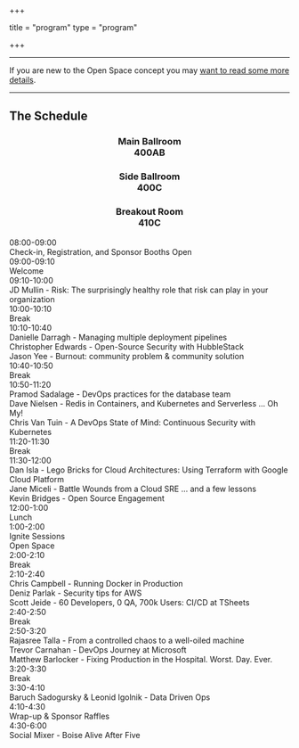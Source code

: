 +++

title = "program"
type = "program"

+++

<style>
.program-element {
    margin-right: 0px !important
}
div.row div h3 {
    text-align: center
}
</style>

<div class = "row">
  <div class = "col-md-12">
    <hr />
    If you are new to the Open Space concept you may <a href="/pages/open-space-format">want to read some more details</a>.
    <hr />
  </div>
</div>

<div class = "row">
  <div class = "col-md-12 col-md-offset-4">
    <h2>The Schedule</h2>
  </div>
</div>

<div class = "row">
<div class = "col-md-12">

<div class = "row">
    <div class = "col-md-1 offset-md-1">
    </div>
    <div class = "col-md-2">
        <h3> Main Ballroom<br>400AB </h3>
    </div>
    <div class = "col-md-2 offset-md-1">
        <h3> Side Ballroom<br>400C </h3>
    </div>
    <div class = "col-md-2 offset-md-1">
        <h3> Breakout Room<br>410C </h3>
    </div>
</div>
<div class = "row program-row">
  <div class = "col-md-1 offset-md-1">
    <time>08:00-09:00</time>
  </div>
  <div class = "col-md-8 program-element program-custom">
    Check-in, Registration, and Sponsor Booths Open
  </div>
</div>
<div class = "row program-row">
  <div class = "col-md-1 offset-md-1">
    <time>09:00-09:10</time>
  </div>
  <div class = "col-md-8 program-element program-custom">
    Welcome
  </div>
</div>
<div class = "row program-row">
  <div class = "col-md-1 offset-md-1">
    <time>09:10-10:00</time>
  </div>
  <div class = "col-md-8 program-element program-talk">
    JD Mullin - Risk: The surprisingly healthy role that risk can play in your organization
  </div>
</div>
<div class = "row program-row">
  <div class = "col-md-1 offset-md-1">
    <time>10:00-10:10</time>
  </div>
  <div class = "col-md-8 program-element program-custom">
    Break
  </div>
</div>
<div class = "row program-row">
  <div class = "col-md-1 offset-md-1">
    <time>10:10-10:40</time>
  </div>
  <div class = "col-md-2 program-element program-talk">
    Danielle Darragh - Managing multiple deployment pipelines
  </div>
  <div class = "col-md-2 offset-md-1 program-element program-talk">
    Christopher Edwards - Open-Source Security with HubbleStack
  </div>
  <div class = "col-md-2 offset-md-1 program-element program-talk">
    Jason Yee - Burnout: community problem & community solution
  </div>
</div>
<div class = "row program-row">
  <div class = "col-md-1 offset-md-1">
    <time>10:40-10:50</time>
  </div>
  <div class = "col-md-8 program-element program-custom">
    Break
  </div>
</div>
<div class = "row program-row">
  <div class = "col-md-1 offset-md-1">
    <time>10:50-11:20</time>
  </div>
  <div class = "col-md-2 program-element program-talk">
    Pramod Sadalage - DevOps practices for the database team
  </div>
  <div class = "col-md-2 offset-md-1 program-element program-talk">
    Dave Nielsen - Redis in Containers, and Kubernetes and Serverless ... Oh My!
  </div>
  <div class = "col-md-2 offset-md-1 program-element program-talk">
    Chris Van Tuin - A DevOps State of Mind: Continuous Security with Kubernetes
  </div>
</div>
<div class = "row program-row">
  <div class = "col-md-1 offset-md-1">
    <time>11:20-11:30</time>
  </div>
  <div class = "col-md-8 program-element program-custom">
    Break
  </div>
</div>
<div class = "row program-row">
  <div class = "col-md-1 offset-md-1">
    <time>11:30-12:00</time>
  </div>
  <div class = "col-md-2 program-element program-talk">
    Dan Isla - Lego Bricks for Cloud Architectures: Using Terraform with Google Cloud Platform
  </div>
  <div class = "col-md-2 offset-md-1 program-element program-talk">
    Jane Miceli - Battle Wounds from a Cloud SRE ... and a few lessons
  </div>
  <div class = "col-md-2 offset-md-1 program-element program-talk">
    Kevin Bridges - Open Source Engagement
  </div>
</div>
<div class = "row program-row">
  <div class = "col-md-1 offset-md-1">
    <time>12:00-1:00</time>
  </div>
  <div class = "col-md-8 program-element program-custom">
    Lunch
  </div>
</div>
<div class = "row program-row">
  <div class = "col-md-1 offset-md-1">
    <time>1:00-2:00</time>
  </div>
  <div class = "col-md-2 program-element program-ignite">
    Ignite Sessions
  </div>
  <div class = "col-md-5 offset-md-1 program-element program-open-space">
    Open Space
  </div>
</div>
<div class = "row program-row">
  <div class = "col-md-1 offset-md-1">
    <time>2:00-2:10</time>
  </div>
  <div class = "col-md-8 program-element program-custom">
    Break
  </div>
</div>
<div class = "row program-row">
  <div class = "col-md-1 offset-md-1">
    <time>2:10-2:40</time>
  </div>
  <div class = "col-md-2 program-element program-talk">
    Chris Campbell - Running Docker in Production
  </div>
  <div class = "col-md-2 offset-md-1 program-element program-talk">
    Deniz Parlak - Security tips for AWS
  </div>
  <div class = "col-md-2 offset-md-1 program-element program-talk">
    Scott Jeide - 60 Developers, 0 QA, 700k Users: CI/CD at TSheets
  </div>
</div>
<div class = "row program-row">
  <div class = "col-md-1 offset-md-1">
    <time>2:40-2:50</time>
  </div>
  <div class = "col-md-8 program-element program-custom">
    Break
  </div>
</div>
<div class = "row program-row">
  <div class = "col-md-1 offset-md-1">
    <time>2:50-3:20</time>
  </div>
  <div class = "col-md-2 program-element program-talk">
    Rajasree Talla - From a controlled chaos to a well-oiled machine
  </div>
  <div class = "col-md-2 offset-md-1 program-element program-talk">
    Trevor Carnahan - DevOps Journey at Microsoft
  </div>
  <div class = "col-md-2 offset-md-1 program-element program-talk">
    Matthew Barlocker - Fixing Production in the Hospital. Worst. Day. Ever.
  </div>
</div>
<div class = "row program-row">
  <div class = "col-md-1 offset-md-1">
    <time>3:20-3:30</time>
  </div>
  <div class = "col-md-8 program-element program-custom">
    Break
  </div>
</div>
<div class = "row program-row">
  <div class = "col-md-1 offset-md-1">
    <time>3:30-4:10</time>
  </div>
  <div class = "col-md-8 program-element program-talk">
    Baruch Sadogursky & Leonid Igolnik - Data Driven Ops
  </div>
</div>
<div class = "row program-row">
  <div class = "col-md-1 offset-md-1">
    <time>4:10-4:30</time>
  </div>
  <div class = "col-md-8 program-element program-custom">
    Wrap-up & Sponsor Raffles
  </div>
</div>
<div class = "row program-row">
  <div class = "col-md-1 offset-md-1">
    <time>4:30-6:00</time>
  </div>
  <div class = "col-md-8 program-element program-custom">
    Social Mixer - Boise Alive After Five
  </div>
</div>
</div>
</div>
